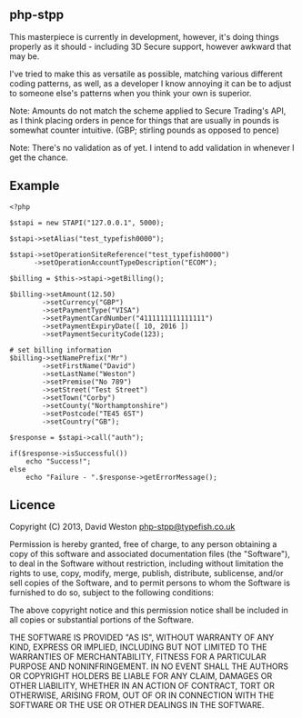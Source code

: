 php-stpp
--------

This masterpiece is currently in development, however, it's doing things
properly as it should - including 3D Secure support, however awkward that
may be.

I've tried to make this as versatile as possible, matching various different
coding patterns, as well, as a developer I know annoying it can be to adjust to
someone else's patterns when you think your own is superior.

Note: Amounts do not match the scheme applied to Secure Trading's API, as I
think placing orders in pence for things that are usually in pounds is somewhat
counter intuitive. (GBP; stirling pounds as opposed to pence) 

Note: There's no validation as of yet. I intend to add validation in whenever
I get the chance.

Example
-------

	<?php
	
	$stapi = new STAPI("127.0.0.1", 5000);
	
	$stapi->setAlias("test_typefish0000");
	
	$stapi->setOperationSiteReference("test_typefish0000")
	      ->setOperationAccountTypeDescription("ECOM");
	
	$billing = $this->stapi->getBilling();
	
	$billing->setAmount(12.50)
	        ->setCurrency("GBP")
	        ->setPaymentType("VISA")
	        ->setPaymentCardNumber("4111111111111111")
	        ->setPaymentExpiryDate([ 10, 2016 ])
	        ->setPaymentSecurityCode(123);
	
	# set billing information
	$billing->setNamePrefix("Mr")
	        ->setFirstName("David")
	        ->setLastName("Weston")
	        ->setPremise("No 789")
	        ->setStreet("Test Street")
	        ->setTown("Corby")
	        ->setCounty("Northamptonshire")
	        ->setPostcode("TE45 6ST")
	        ->setCountry("GB");
	
	$response = $stapi->call("auth");
	
	if($response->isSuccessful())
	    echo "Success!";
	else
		echo "Failure - ".$response->getErrorMessage();

Licence
-------

Copyright (C) 2013, David Weston <php-stpp@typefish.co.uk>

Permission is hereby granted, free of charge, to any person obtaining a copy of
this software and associated documentation files (the "Software"), to deal in
the Software without restriction, including without limitation the rights to
use, copy, modify, merge, publish, distribute, sublicense, and/or sell copies of
the Software, and to permit persons to whom the Software is furnished to do so,
subject to the following conditions:

The above copyright notice and this permission notice shall be included in all
copies or substantial portions of the Software.

THE SOFTWARE IS PROVIDED "AS IS", WITHOUT WARRANTY OF ANY KIND, EXPRESS OR
IMPLIED, INCLUDING BUT NOT LIMITED TO THE WARRANTIES OF MERCHANTABILITY, FITNESS
FOR A PARTICULAR PURPOSE AND NONINFRINGEMENT. IN NO EVENT SHALL THE AUTHORS OR
COPYRIGHT HOLDERS BE LIABLE FOR ANY CLAIM, DAMAGES OR OTHER LIABILITY, WHETHER
IN AN ACTION OF CONTRACT, TORT OR OTHERWISE, ARISING FROM, OUT OF OR IN
CONNECTION WITH THE SOFTWARE OR THE USE OR OTHER DEALINGS IN THE SOFTWARE.